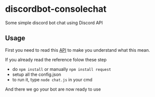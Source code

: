 # discordbot-consolechat
Some simple discord bot chat using Discord API

## Usage
First you need to read this [API](https://discord.com/developers/docs/intro) to make you understand what this mean.

If you already read the reference folow these step
- do `npm install` or manually `npm install request`
- setup all the config.json
- to run it, type `node chat.js` in your cmd

And there we go your bot are now ready to use
